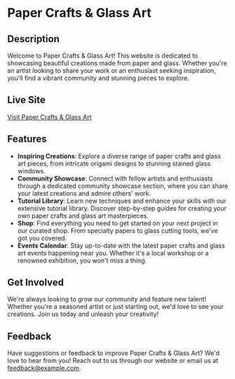 # Paper Crafts & Glass Art

## Description
Welcome to Paper Crafts & Glass Art! This website is dedicated to showcasing beautiful creations made from paper and glass. Whether you're an artist looking to share your work or an enthusiast seeking inspiration, you'll find a vibrant community and stunning pieces to explore.

## Live Site
[Visit Paper Crafts & Glass Art](https://b9-assignment10.web.app)

## Features
- **Inspiring Creations**: Explore a diverse range of paper crafts and glass art pieces, from intricate origami designs to stunning stained glass windows.
- **Community Showcase**: Connect with fellow artists and enthusiasts through a dedicated community showcase section, where you can share your latest creations and admire others' work.
- **Tutorial Library**: Learn new techniques and enhance your skills with our extensive tutorial library. Discover step-by-step guides for creating your own paper crafts and glass art masterpieces.
- **Shop**: Find everything you need to get started on your next project in our curated shop. From specialty papers to glass cutting tools, we've got you covered.
- **Events Calendar**: Stay up-to-date with the latest paper crafts and glass art events happening near you. Whether it's a local workshop or a renowned exhibition, you won't miss a thing.

## Get Involved
We're always looking to grow our community and feature new talent! Whether you're a seasoned artist or just starting out, we'd love to see your creations. Join us today and unleash your creativity!

## Feedback
Have suggestions or feedback to improve Paper Crafts & Glass Art? We'd love to hear from you! Reach out to us through our website or email us at feedback@example.com.

